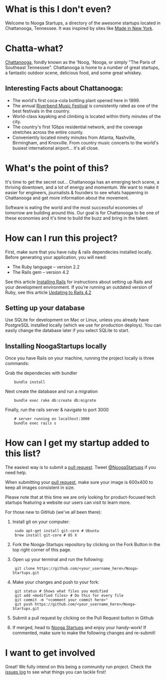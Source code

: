 # What is this I don't even?

Welcome to Nooga Startups, a directory of the awesome startups located in Chattanooga, Tennessee. It was inspired by sites like [Made in New York](http://nytm.org/made/).

# Chatta-what?

[Chattanooga](http://goo.gl/maps/lb6o7), fondly known as the 'Noog, 'Nooga, or simply "The Paris of Southeast Tennessee". Chattanooga is home to a number of great startups, a fantastic outdoor scene, delicious food, and some great whiskey.

## Interesting Facts about Chattanooga:
 - The world's first coca-cola bottling plant opened here in 1899.
 - The annual [Riverbend Music Festival](http://www.riverbendfestival.com/) is consistently rated as one of the best festivals in the country.
 - World-class kayaking and climbing is located within thirty minutes of the city.
 - The country's first 1Gbps residential network, and the coverage stretches across the entire county.
 - Conveniently located ninety minutes from Atlanta, Nashville, Birmingham, and Knoxville. From country music concerts to the world's busiest international airport... it's all close.

# What's the point of this?

It's time to get the secret out... Chattanooga has an emerging tech scene, a thriving downtown, and a lot of energy and momentum. We want to make it easier for engineers, journalists & founders to see whats happening in Chattanooga and get more information about the movement.

Software is eating the world and the most successful economies of tomorrow are building around this. Our goal is for Chattanooga to be one of these economies and it's time to build the buzz and bring in the talent.

# How can I run this project?

First, make sure that you have ruby & rails dependecies installed locally. Before generating your application, you will need:

* The Ruby language – version 2.2
* The Rails gem – version 4.2

See this article [Installing Rails](http://railsapps.github.io/installing-rails.html) for instructions about setting up Rails and your development environment. If you're running an outdated version of Ruby, see this article [Updating to Rails 4.2](http://railsapps.github.io/updating-rails.html) 

## Setting up your database 

Use SQLite for development on Mac or Linux, unless you already have PostgreSQL installed locally (which we use for production deploys). You can easily change the database later if you select SQLite to start.


## Installing NoogaStartups locally

Once you have Rails on your machine, running the project locally is three commands:

Grab the dependecies with bundler 

        bundle install

Next create the database and run a migration

        bundle exec rake db:create db:migrate

Finally, run the rails server & navigate to port 3000
  
        # server running on localhost:3000
        bundle exec rails s 
        

# How can I get my startup added to this list?

The easiest way is to submit a [pull request](https://github.com/Tgemayel/Nooga-Startups/pulls). Tweet [@NoogaStartups](http://twitter.com/noogastartups) if you need help.

When submitting your [pull request](https://github.com/Tgemayel/Nooga-Startups/pulls), make sure your image is 600x400 to keep all images consistent in size.

Please note that at this time we are only looking for product-focused tech startups featuring a website our users can visit to learn more.

For those new to GitHub (we've all been there):

1. Install git on your computer:

        sudo apt-get install git-core # Ubuntu 
        brew install git-core # OS X
        
2. Fork the Nooga-Startups repository by clicking on the Fork Button in the top right corner of this page.

3. Open up your terminal and run the following:

        git clone https://github.com/<your_username_here>/Nooga-Startups.git

4. Make your changes and push to your fork:

        git status # Shows what files you modified
        git add <modified files> # Do this for every file
        git commit -m "<comment your commit here>"
        git push https://github.com/<your_username_here>/Nooga-Startups.git

5. Submit a pull request by clicking on the Pull Request button in Github

6. If merged, head to [Nooga Startups](http://noogastartups.com) and enjoy your handy-work!
If commented, make sure to make the following changes and re-submit!



# I want to get involved

Great! We fully intend on this being a community run project. Check the [issues log](https://github.com/Tgemayel/Nooga-Startups/issues) to see what things you can tackle first!
